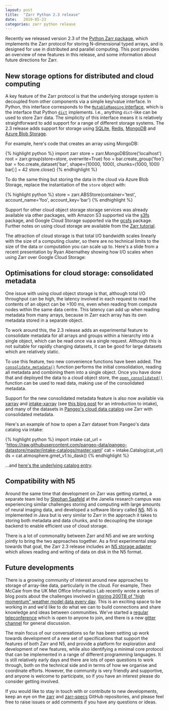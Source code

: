 ```yaml
---
layout: post
title:  "Zarr Python 2.3 release"
date:   2019-05-23
categories: zarr python release
---
```


Recently we released version 2.3 of the [Python Zarr
package](https://zarr.readthedocs.io/en/stable/), which implements the
Zarr protocol for storing N-dimensional typed arrays, and is designed
for use in distributed and parallel computing. This post provides an
overview of new features in this release, and some information about
future directions for Zarr.

## New storage options for distributed and cloud computing

A key feature of the Zarr protocol is that the underlying storage
system is decoupled from other components via a simple key/value
interface. In Python, this interface corresponds to the
[`MutableMapping`
interface](https://docs.python.org/3/glossary.html#term-mapping),
which is the interface that Python
[`dict`](https://docs.python.org/3/library/stdtypes.html#dict)
implements. I.e., anything `dict`-like can be used to store Zarr
data. The simplicity of this interface means it is relatively
straightforward to add support for a range of different storage
systems. The 2.3 release adds support for storage using [SQLite](
https://zarr.readthedocs.io/en/stable/api/storage.html#zarr.storage.SQLiteStore
), [Redis](
https://zarr.readthedocs.io/en/stable/api/storage.html#zarr.storage.RedisStore
), [MongoDB](
https://zarr.readthedocs.io/en/stable/api/storage.html#zarr.storage.MongoDBStore
) and [Azure Blob Storage](
https://zarr.readthedocs.io/en/stable/api/storage.html#zarr.storage.ABSStore
).

For example, here's code that creates an array using MongoDB:

{% highlight python %}
import zarr
store = zarr.MongoDBStore('localhost')
root = zarr.group(store=store, overwrite=True)
foo = bar.create_group('foo')
bar = foo.create_dataset('bar', shape=(10000, 1000), chunks=(1000, 100))
bar[:] = 42
store.close()
{% endhighlight %}

To do the same thing but storing the data in the cloud via Azure
Blob Storage, replace the instantiation of the `store` object with:

{% highlight python %}
store = zarr.ABSStore(container='test', account_name='foo', account_key='bar')
{% endhighlight %}

Support for other cloud object storage storage services was already
available via other packages, with Amazon S3 supported via the [s3fs](
http://s3fs.readthedocs.io/en/latest/ ) package, and Google Cloud
Storage supported via the [gcsfs](
https://gcsfs.readthedocs.io/en/latest/ ) package. Further notes on
using cloud storage are available from the [Zarr
tutorial](https://zarr.readthedocs.io/en/stable/tutorial.html#distributed-cloud-storage).

The attraction of cloud storage is that total I/O bandwidth scales
linearly with the size of a computing cluster, so there are no
technical limits to the size of the data or computation you can scale
up to. Here's a slide from a recent presentation by Ryan Abernathey
showing how I/O scales when using Zarr over Google Cloud Storage:

<script async class="speakerdeck-embed" data-slide="22" data-id="1621118c5987411fb55fdcf503cb331d" data-ratio="1.77777777777778" src="//speakerdeck.com/assets/embed.js"></script>

## Optimisations for cloud storage: consolidated metadata

One issue with using cloud object storage is that, although total I/O
throughput can be high, the latency involved in each request to read
the contents of an object can be >100 ms, even when reading from
compute nodes within the same data centre. This latency can add up
when reading metadata from many arrays, because in Zarr each array has
its own metadata stored in a separate object.

To work around this, the 2.3 release adds an experimental feature to
consolidate metadata for all arrays and groups within a hierarchy into
a single object, which can be read once via a single request. Although
this is not suitable for rapidly changing datasets, it can be good for
large datasets which are relatively static.

To use this feature, two new convenience functions have been
added. The
[`consolidate_metadata()`](https://zarr.readthedocs.io/en/stable/api/convenience.html#zarr.convenience.consolidate_metadata)
function performs the initial consolidation, reading all metadata and
combining them into a single object. Once you have done that and
deployed the data to a cloud object store, the
[`open_consolidated()`](https://zarr.readthedocs.io/en/stable/api/convenience.html#zarr.convenience.open_consolidated)
function can be used to read data, making use of the consolidated
metadata.

Support for the new consolidated metadata feature is also now
available via
[xarray](http://xarray.pydata.org/en/stable/generated/xarray.open_zarr.html)
and
[intake-xarray](https://intake-xarray.readthedocs.io/en/latest/index.html)
(see [this blog
post](https://www.anaconda.com/intake-taking-the-pain-out-of-data-access/)
for an introduction to intake), and many of the datasets in [Pangeo's
cloud data catalog](https://pangeo-data.github.io/pangeo-datastore/)
use Zarr with consolidated metadata.

Here's an example of how to open a Zarr dataset from Pangeo's data
catalog via intake:

{% highlight python %}
import intake
cat_url = 'https://raw.githubusercontent.com/pangeo-data/pangeo-datastore/master/intake-catalogs/master.yaml'
cat = intake.Catalog(cat_url)
ds = cat.atmosphere.gmet_v1.to_dask()
{% endhighlight %}

...and [here's the underlying catalog
entry](https://github.com/pangeo-data/pangeo-datastore/blob/aa3f12bcc3be9584c1a9071235874c9d6af94a4e/intake-catalogs/atmosphere.yaml#L6).


## Compatibility with N5

Around the same time that development on Zarr was getting started, a
separate team led by [Stephan
Saafeld](https://www.janelia.org/lab/saalfeld-lab) at the Janelia
research campus was experiencing similar challenges storing and
computing with large amounts of neural imaging data, and developed a
software library called [N5](https://github.com/saalfeldlab/n5). N5 is
implemented in Java but is very similar to Zarr in the approach it
takes to storing both metadata and data chunks, and to decoupling the
storage backend to enable efficient use of cloud storage.

There is a lot of commonality between Zarr and N5 and we are working
jointly to bring the two approaches together. As a first experimental
step towards that goal, the Zarr 2.3 release includes an [N5 storage
adapter](https://zarr.readthedocs.io/en/stable/api/n5.html#zarr.n5.N5Store)
which allows reading and writing of data on disk in the N5
format. 


## Future developments

There is a growing community of interest around new approaches to
storage of array-like data, particularly in the cloud. For example,
Theo McCaie from the UK Met Office Informatics Lab recently wrote a
series of blog posts about the challenges involved in [storing 200TB
of "high momentum" weather model data every
day](https://medium.com/informatics-lab/creating-a-data-format-for-high-momentum-datasets-a394fa48b671). This
is an exciting space to be working in and we'd like to do what we can
to build connections and share knowledge and ideas between
communities. We've started a [regular
teleconference](https://github.com/zarr-developers/zarr/issues/315)
which is open to anyone to join, and there is a new [gitter
channel](https://gitter.im/zarr-developers/community) for general
discussion.

The main focus of our conversations so far has been setting up work
towards development of a new set of specifications that support the
features of both Zarr and N5, and provide a platform for exploration
and development of new features, while also identifying a minimal core
protocol that can be implemented in a range of different programming
languages. It is still relatively early days and there are lots of
open questions to work through, both on the technical side and in
terms of how we organise and coordinate efforts. However, the
community is very friendly and supportive, and anyone is welcome to
participate, so if you have an interest please do consider getting
involved.

If you would like to stay in touch with or contribute to new
developments, keep an eye on the
[zarr](https://github.com/zarr-developers/zarr) and
[zarr-specs](https://github.com/zarr-developers/zarr-specs) GitHub
repositories, and please feel free to raise issues or add comments if
you have any questions or ideas.
